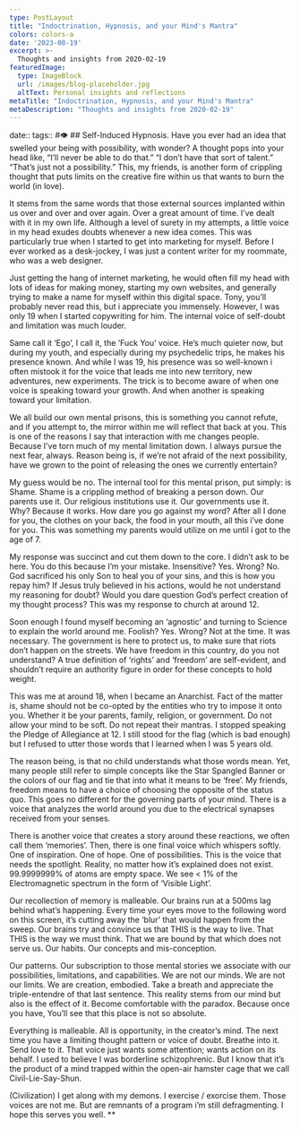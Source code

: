 ```yaml
---
type: PostLayout
title: "Indoctrination, Hypnosis, and your Mind's Mantra"
colors: colors-a
date: '2023-08-19'
excerpt: >-
  Thoughts and insights from 2020-02-19
featuredImage:
  type: ImageBlock
  url: /images/blog-placeholder.jpg
  altText: Personal insights and reflections
metaTitle: "Indoctrination, Hypnosis, and your Mind's Mantra"
metaDescription: "Thoughts and insights from 2020-02-19"
---
```

date:: tags:: #👁 ## Self-Induced Hypnosis. Have you ever had an idea that swelled your being with possibility, with wonder? A thought pops into your head like, “I’ll never be able to do that.” “I don’t have that sort of talent.” “That’s just not a possibility.” This, my friends, is another form of crippling thought that puts limits on the creative fire within us that wants to burn the world (in love).

It stems from the same words that those external sources implanted within us over and over and over again. Over a great amount of time. I’ve dealt with it in my own life. Although a level of surety in my attempts, a little voice in my head exudes doubts whenever a new idea comes. This was particularly true when I started to get into marketing for myself. Before I ever worked as a desk-jockey, I was just a content writer for my roommate, who was a web designer.

Just getting the hang of internet marketing, he would often fill my head with lots of ideas for making money, starting my own websites, and generally trying to make a name for myself within this digital space. Tony, you’ll probably never read this, but i appreciate you immensely. However, I was only 19 when I started copywriting for him. The internal voice of self-doubt and limitation was much louder.

Same call it ‘Ego’, I call it, the ‘Fuck You’ voice. He’s much quieter now, but during my youth, and especially during my psychedelic trips, he makes his presence known. And while I was 19, his presence was so well-known i often mistook it for the voice that leads me into new territory, new adventures, new experiments. The trick is to become aware of when one voice is speaking toward your growth. And when another is speaking toward your limitation.

We all build our own mental prisons, this is something you cannot refute, and if you attempt to, the mirror within me will reflect that back at you. This is one of the reasons I say that interaction with me changes people. Because I've torn much of my mental limitation down. I always pursue the next fear, always. Reason being is, if we’re not afraid of the next possibility, have we grown to the point of releasing the ones we currently entertain?

My guess would be no. The internal tool for this mental prison, put simply: is Shame. Shame is a crippling method of breaking a person down. Our parents use it. Our religious institutions use it. Our governments use it. Why? Because it works. How dare you go against my word? After all I done for you, the clothes on your back, the food in your mouth, all this i’ve done for you. This was something my parents would utilize on me until i got to the age of 7.

My response was succinct and cut them down to the core. I didn’t ask to be here. You do this because I’m your mistake. Insensitive? Yes. Wrong? No. God sacrificed his only Son to heal you of your sins, and this is how you repay him? If Jesus truly believed in his actions, would he not understand my reasoning for doubt? Would you dare question God’s perfect creation of my thought process? This was my response to church at around 12.

Soon enough I found myself becoming an ‘agnostic’ and turning to Science to explain the world around me. Foolish? Yes. Wrong? Not at the time. It was necessary. The government is here to protect us, to make sure that riots don’t happen on the streets. We have freedom in this country, do you not understand? A true definition of ‘rights’ and ‘freedom’ are self-evident, and shouldn’t require an authority figure in order for these concepts to hold weight.

This was me at around 18, when I became an Anarchist. Fact of the matter is, shame should not be co-opted by the entities who try to impose it onto you. Whether it be your parents, family, religion, or government. Do not allow your mind to be soft. Do not repeat their mantras. I stopped speaking the Pledge of Allegiance at 12. I still stood for the flag (which is bad enough) but I refused to utter those words that I learned when I was 5 years old.

The reason being, is that no child understands what those words mean. Yet, many people still refer to simple concepts like the Star Spangled Banner or the colors of our flag and tie that into what it means to be ‘free’. My friends, freedom means to have a choice of choosing the opposite of the status quo. This goes no different for the governing parts of your mind. There is a voice that analyzes the world around you due to the electrical synapses received from your senses.

There is another voice that creates a story around these reactions, we often call them ‘memories’. Then, there is one final voice which whispers softly. One of inspiration. One of hope. One of possibilities. This is the voice that needs the spotlight. Reality, no matter how it’s explained does not exist. 99.9999999% of atoms are empty space. We see < 1% of the Electromagnetic spectrum in the form of ‘Visible Light’.

Our recollection of memory is malleable. Our brains run at a 500ms lag behind what’s happening. Every time your eyes move to the following word on this screen, it’s cutting away the ‘blur’ that would happen from the sweep. Our brains try and convince us that THIS is the way to live. That THIS is the way we must think. That we are bound by that which does not serve us. Our habits. Our concepts and mis-conception.

Our patterns. Our subscription to those mental stories we associate with our possibilities, limitations, and capabilities. We are not our minds. We are not our limits. We are creation, embodied. Take a breath and appreciate the triple-entendre of that last sentence. This reality stems from our mind but also is the effect of it. Become comfortable with the paradox. Because once you have, You’ll see that this place is not so absolute.

Everything is malleable. All is opportunity, in the creator’s mind. The next time you have a limiting thought pattern or voice of doubt. Breathe into it. Send love to it. That voice just wants some attention; wants action on its behalf. I used to believe I was borderline schizophrenic. But I know that it’s the product of a mind trapped within the open-air hamster cage that we call Civil-Lie-Say-Shun.

(Civilization) I get along with my demons. I exercise / exorcise them. Those voices are not me. But are remnants of a program i’m still defragmenting. I hope this serves you well. \*\*